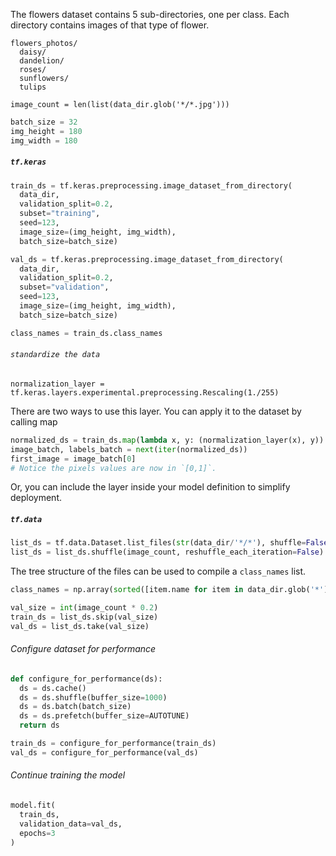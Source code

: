 The flowers dataset contains 5 sub-directories, one per class. Each directory contains images of that type of flower.

```
flowers_photos/
  daisy/
  dandelion/
  roses/
  sunflowers/
  tulips
 
image_count = len(list(data_dir.glob('*/*.jpg')))
```

```python
batch_size = 32
img_height = 180
img_width = 180
```

##### `tf.keras`

```python
train_ds = tf.keras.preprocessing.image_dataset_from_directory(
  data_dir,
  validation_split=0.2,
  subset="training",
  seed=123,
  image_size=(img_height, img_width),
  batch_size=batch_size)
```

```python
val_ds = tf.keras.preprocessing.image_dataset_from_directory(
  data_dir,
  validation_split=0.2,
  subset="validation",
  seed=123,
  image_size=(img_height, img_width),
  batch_size=batch_size)

class_names = train_ds.class_names
```

###### `standardize the data`

```
normalization_layer = tf.keras.layers.experimental.preprocessing.Rescaling(1./255)
```

There are two ways to use this layer. You can apply it to the dataset by calling map

```python
normalized_ds = train_ds.map(lambda x, y: (normalization_layer(x), y))
image_batch, labels_batch = next(iter(normalized_ds))
first_image = image_batch[0]
# Notice the pixels values are now in `[0,1]`.
```

Or, you can include the layer inside your model definition to simplify deployment.



##### `tf.data`

```python
list_ds = tf.data.Dataset.list_files(str(data_dir/'*/*'), shuffle=False)
list_ds = list_ds.shuffle(image_count, reshuffle_each_iteration=False)
```

The tree structure of the files can be used to compile a `class_names` list.

```python
class_names = np.array(sorted([item.name for item in data_dir.glob('*') if item.name != "LICENSE.txt"]))
```

```python
val_size = int(image_count * 0.2)
train_ds = list_ds.skip(val_size)
val_ds = list_ds.take(val_size)
```

###### Configure dataset for performance

```python
def configure_for_performance(ds):
  ds = ds.cache()
  ds = ds.shuffle(buffer_size=1000)
  ds = ds.batch(batch_size)
  ds = ds.prefetch(buffer_size=AUTOTUNE)
  return ds

train_ds = configure_for_performance(train_ds)
val_ds = configure_for_performance(val_ds)
```

###### Continue training the model

```python
model.fit(
  train_ds,
  validation_data=val_ds,
  epochs=3
)
```